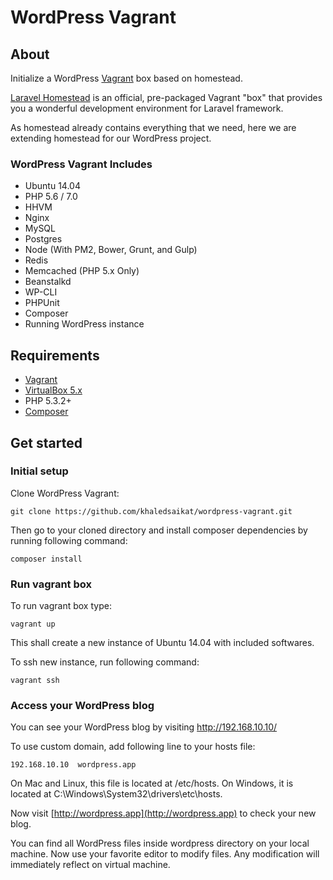 # WordPress Vagrant

## About

Initialize a WordPress [Vagrant](https://www.vagrantup.com/) box based on homestead.

[Laravel Homestead](http://laravel.com/docs/5.1/homestead) is an official, pre-packaged Vagrant "box" that provides you a wonderful development environment for Laravel framework.

As homestead already contains everything that we need, here we are extending homestead for our WordPress project.

### WordPress Vagrant Includes

- Ubuntu 14.04
- PHP 5.6 / 7.0
- HHVM
- Nginx
- MySQL
- Postgres
- Node (With PM2, Bower, Grunt, and Gulp)
- Redis
- Memcached (PHP 5.x Only)
- Beanstalkd
- WP-CLI
- PHPUnit
- Composer
- Running WordPress instance

## Requirements

- [Vagrant](http://www.vagrantup.com/downloads.html)
- [VirtualBox 5.x](https://www.virtualbox.org/wiki/Downloads)
- PHP 5.3.2+
- [Composer](https://getcomposer.org/doc/00-intro.md)

## Get started

### Initial setup

Clone WordPress Vagrant:

```
git clone https://github.com/khaledsaikat/wordpress-vagrant.git
```

Then go to your cloned directory and install composer dependencies by running following command:

```
composer install
```

### Run vagrant box

To run vagrant box type:

```
vagrant up
```

This shall create a new instance of Ubuntu 14.04 with included softwares.

To ssh new instance, run following command:

```
vagrant ssh
```

### Access your WordPress blog

You can see your WordPress blog by visiting http://192.168.10.10/

To use custom domain, add following line to your hosts file:

```
192.168.10.10  wordpress.app
```

On Mac and Linux, this file is located at /etc/hosts. On Windows, it is located at C:\Windows\System32\drivers\etc\hosts.

Now visit [http://wordpress.app](http://wordpress.app) to check your new blog.

You can find all WordPress files inside wordpress directory on your local machine. Now use your favorite editor to modify files. Any modification will immediately reflect on virtual machine.
